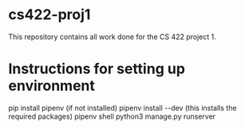 # cs422-proj1
This repository contains all work done for the CS 422 project 1.

# Instructions for setting up environment
pip install pipenv (if not installed)
pipenv install --dev (this installs the required packages)
pipenv shell
python3 manage.py runserver

